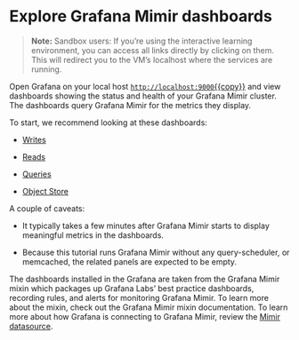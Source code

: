 # Explore Grafana Mimir dashboards

> **Note:**
> Sandbox users: If you’re using the interactive learning environment, you can access all links directly by clicking on them. This will redirect you to the VM’s localhost where the services are running.

Open Grafana on your local host [`http://localhost:9000`{{copy}}]({{TRAFFIC_HOST1_9000}}) and view dashboards showing the status
and health of your Grafana Mimir cluster. The dashboards query Grafana Mimir for the metrics they display.

To start, we recommend looking at these dashboards:

- [Writes]({{TRAFFIC_HOST1_9000}}/d/8280707b8f16e7b87b840fc1cc92d4c5/mimir-writes)

- [Reads]({{TRAFFIC_HOST1_9000}}/d/e327503188913dc38ad571c647eef643/mimir-reads)

- [Queries]({{TRAFFIC_HOST1_9000}}/d/b3abe8d5c040395cc36615cb4334c92d/mimir-queries)

- [Object Store]({{TRAFFIC_HOST1_9000}}/d/e1324ee2a434f4158c00a9ee279d3292/mimir-object-store)

A couple of caveats:

- It typically takes a few minutes after Grafana Mimir starts to display meaningful metrics in the dashboards.

- Because this tutorial runs Grafana Mimir without any query-scheduler, or memcached, the related panels are expected to be empty.

The dashboards installed in the Grafana are taken from the Grafana Mimir mixin which packages up Grafana Labs’ best practice dashboards, recording rules, and alerts for monitoring Grafana Mimir. To learn more about the mixin, check out the Grafana Mimir mixin documentation. To learn more about how Grafana is connecting to Grafana Mimir, review the [Mimir datasource]({{TRAFFIC_HOST1_9000}}/datasources).

